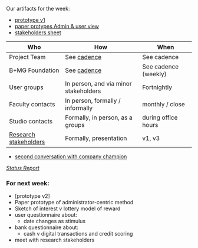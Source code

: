 Our artifacts for the week:

- [prototype v1](https://marvelapp.com/i19c9a/screen/15389712)
- [paper protypes Admin & user view](https://github.com/Cash-Economy/BMGF/tree/master/Artifacts/elements/Paper-sketches)
- [stakeholders sheet](https://github.com/Cash-Economy/BMGF/blob/master/process/Stakeholders.md)

| Who 					        | How 				        		            	| When		             |
| ----------------------|---------------------------------------|--------------------- |
| Project Team			    | See [cadence](https://github.com/Cash-Economy/BMGF/blob/master/process/Weekly%20development%20process.md)	             	| See cadence	      	 |
| B+MG Foundation		   	| See [cadence](https://github.com/Cash-Economy/BMGF/blob/master/process/Weekly%20development%20process.md)		            | See cadence (weekly) |
| User groups		    		| In person, and via minor stakeholders | Fortnightly          |
| Faculty contacts	  	| In person, formally / informally    	| monthly / close	     |
| Studio contacts		  	| Formally, in person, as a groups 	    | during office hours  |
| [Research stakeholders](https://github.com/Cash-Economy/BMGF/blob/master/process/Stakeholders.md)	| Formally, presentation		          	| v1, v3               |
- [second conversation with company champion](https://github.com/Cash-Economy/BMGF/blob/master/research/External%20meeting%20log.md)




*[Status Report](link.com)*

### For next week:
- [prototype v2]
- Paper prototype of administrator-centric method
- Sketch of interest v lottery model of reward
- user questionnaire about:
    - date changes as stimulus
- bank questionnaire about:
    - cash v digital transactions and credit scoring
- meet with research stakeholders
